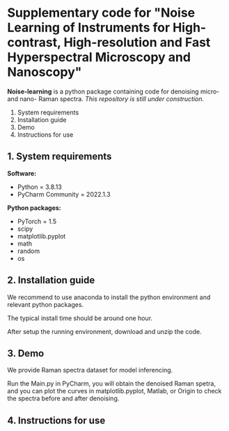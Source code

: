 # Supplementary code for "Noise Learning of Instruments for High-contrast, High-resolution and Fast Hyperspectral Microscopy and Nanoscopy"

**Noise-learning** is a python package containing code for denoising micro- and nano- Raman spectra. 
*This repository is still under construction.*
1. System requirements
2. Installation guide
3. Demo
4. Instructions for use

## 1. System requirements
**Software:**

-  Python = 3.8.13
-  PyCharm Community = 2022.1.3 

**Python packages:**
-  PyTorch = 1.5
-  scipy
-  matplotlib.pyplot
-  math
-  random
-  os

## 2. Installation guide
We recommend to use anaconda to install the python environment and relevant python packages. 

The typical install time should be around one hour.

After setup the running environment, download and unzip the code.

## 3. Demo
We provide  Raman spectra dataset for model inferencing.

Run the Main.py in PyCharm, you will obtain the denoised Raman spetra, and you can plot the curves in matplotlib.pyplot, Matlab, or Origin to check the spectra before and after denoising.

## 4. Instructions for use

